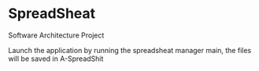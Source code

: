 # SpreadSheat
Software Architecture Project 

Launch the application by running the spreadsheat manager main, the files will be saved in A-SpreadShit
